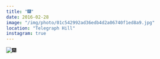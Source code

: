 ```yaml
---
title: "🎆"
date: 2016-02-28
image: "/img/photo/01c542992ad36edb4d2a06740f1ed8a9.jpg"
location: "Telegraph Hill"
instagram: true
---
```


![🎆](/img/photo/01c542992ad36edb4d2a06740f1ed8a9.jpg)
